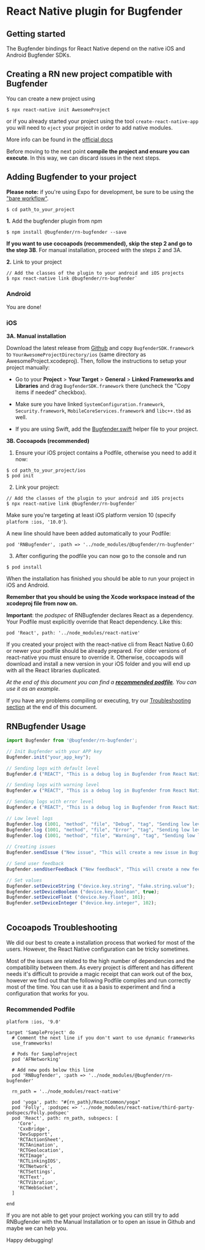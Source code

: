 # React Native plugin for Bugfender

## Getting started

The Bugfender bindings for React Native depend on the native iOS and Android Bugfender SDKs.

## Creating a RN new project compatible with Bugfender

You can create a new project using 

`$ npx react-native init AwesomeProject`

or if you already started your project using the tool `create-react-native-app` you will need to `eject` your project in order to add native modules. 

More info can be found in the [official docs](https://facebook.github.io/react-native/docs/getting-started.html)

Before moving to the next point **compile the project and ensure you can execute**. 
In this way, we can discard issues in the next steps. 

## Adding Bugfender to your project 

**Please note:** if you're using Expo for development, be sure to be using the ["bare workflow"](https://docs.expo.io/introduction/managed-vs-bare/#bare-workflow).

`$ cd path_to_your_project`

**1.** Add the bugfender plugin from npm 

`$ npm install @bugfender/rn-bugfender --save`

**If you want to use cocoapods (recommended), skip the step 2 and go to the step 3B**. 
For manual installation, proceed with the steps 2 and 3A. 

**2.** Link to your project
```
// Add the classes of the plugin to your android and iOS projects 
$ npx react-native link @bugfender/rn-bugfender`
```

### Android
You are done! 

### iOS 
**3A. Manual installation** 

Download the latest release from [Github](https://github.com/bugfender/BugfenderSDK-iOS/releases) and copy `BugfenderSDK.framework` to `YourAwesomeProjectDirectory/ios` (same directory as AwesomeProject.xcodeproj). Then, follow the instructions to setup your project manually: 

* Go to your **Project** > **Your Target** > **General** > **Linked Frameworks and Libraries** and drag `BugfenderSDK.framework` there (uncheck the "Copy items if needed" checkbox).

* Make sure you have linked `SystemConfiguration.framework`, `Security.framework`, `MobileCoreServices.framework` and `libc++.tbd` as well.

* If you are using Swift, add the [Bugfender.swift](https://raw.githubusercontent.com/bugfender/BugfenderSDK-iOS/master/swift-manual/Bugfender.swift) helper file to your project.

**3B. Cocoapods (recommended)**

1. Ensure your iOS project contains a Podfile, otherwise you need to add it now:
```
$ cd path_to_your_project/ios
$ pod init
```

2. Link your project: 
```
// Add the classes of the plugin to your android and iOS projects 
$ npx react-native link @bugfender/rn-bugfender`
```

Make sure you're targeting at least iOS platform version 10 (specify `platform :ios, '10.0'`).

A new line should have been added automatically to your Podfile: 

`pod 'RNBugfender', :path => '../node_modules/@bugfender/rn-bugfender'`

3. After configuring the podfile you can now go to the console and run 

`$ pod install`

When the installation has finished you should be able to run your project in iOS and Android. 

**Remember that you should be using the Xcode workspace instead of the xcodeproj file from now on.**

**Important**: the *podspec* of RNBugfender declares React as a dependency. Your Podfile must explicitly override that React dependency. Like this: 

`pod 'React', path: '../node_modules/react-native'`

If you created your project with the react-native cli from React Native 0.60 or newer your podfile should be already prepared. For older versions of react-native you must ensure to override it. Otherwise, cocoapods will download and install a new version in your iOS folder and you will end up with all the React libraries duplicated.  

*At the end of this document you can find a **[recommended podfile](#recommended-podfile)**. You can use it as an example*. 

If you have any problems compiling or executing, try our [Troubleshooting section](#cocoapods-troubleshooting) at the end of this document.

## RNBugfender Usage
```javascript
import Bugfender from '@bugfender/rn-bugfender';

// Init Bugfender with your APP key 
Bugfender.init("your_app_key");

// Sending logs with default level 
Bugfender.d ("REACT", "This is a debug log in Bugfender from React Native");

// Sending logs with warning level 
Bugfender.w ("REACT", "This is a debug log in Bugfender from React Native");

// Sending logs with error level 
Bugfender.e ("REACT", "This is a debug log in Bugfender from React Native");

// Low level logs 
Bugfender.log (1001, "method", "file", "Debug", "tag", "Sending low level log.");
Bugfender.log (1001, "method", "file", "Error", "tag", "Sending low level log.");
Bugfender.log (1001, "method", "file", "Warning", "tag", "Sending low level log.");
        
// Creating issues 
Bugfender.sendIssue ("New issue", "This will create a new issue in Bugfender");

// Send user feedback 
Bugfender.sendUserFeedback ("New feedback", "This will create a new feedback in Bugfender");

// Set values 
Bugfender.setDeviceString ("device.key.string", "fake.string.value");
Bugfender.setDeviceBoolean ("device.key.boolean", true);
Bugfender.setDeviceFloat ("device.key.float", 101);
Bugfender.setDeviceInteger ("device.key.integer", 102);
        
```

## Cocoapods Troubleshooting 
We did our best to create a installation process that worked for most of the users. However, the React Native configuration can be tricky sometimes.

Most of the issues are related to the high number of dependencies and the compatibility between them. As every project is different and has different needs it's difficult to provide a magic receipt that can work out of the box, however we find out that the following Podfile compiles and run correctly most of the time. You can use it as a basis to experiment and find a configuration that works for you. 

### Recommended Podfile
```
platform :ios, '9.0'

target 'SampleProject' do
  # Comment the next line if you don't want to use dynamic frameworks
  use_frameworks!

  # Pods for SampleProject
  pod 'AFNetworking'

  # Add new pods below this line
  pod 'RNBugfender', :path => '../node_modules/@bugfender/rn-bugfender'

  rn_path = '../node_modules/react-native'

  pod 'yoga', path: "#{rn_path}/ReactCommon/yoga"
  pod 'Folly', :podspec => '../node_modules/react-native/third-party-podspecs/Folly.podspec'
  pod 'React', path: rn_path, subspecs: [
    'Core',
    'CxxBridge',
    'DevSupport',
    'RCTActionSheet',
    'RCTAnimation',
    'RCTGeolocation',
    'RCTImage',
    'RCTLinkingIOS',
    'RCTNetwork',
    'RCTSettings',
    'RCTText',
    'RCTVibration',
    'RCTWebSocket',
  ]
  
end
```

If you are not able to get your project working you can still try to add RNBugfender with the Manual Installation or to open an issue in Github and maybe we can help you. 

Happy debugging! 
